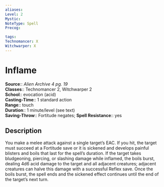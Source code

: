 ```yaml
---
aliases: 
Level: 2
Mystic: 
NoteType: Spell
Precog: 

tags: 
Technomancer: X
Witchwarper: X
---
```


# Inflame

**Source**:: _Alien Archive 4 pg. 19_  
**Classes**:: Technomancer 2, Witchwarper 2  
**School**:: evocation (acid)  
**Casting-Time**:: 1 standard action  
**Range**:: touch  
**Duration**:: 1 minute/level (see text)  
**Saving-Throw**:: Fortitude negates;
**Spell Resistance**:: yes

## Description

You make a melee attack against a single target’s EAC. If you hit, the target must succeed at a Fortitude save or it is sickened and develops painful blisters and boils that last for the spell’s duration. If the target takes bludgeoning, piercing, or slashing damage while inflamed, the boils burst, dealing 4d6 acid damage to the target and all adjacent creatures; adjacent creatures can halve this damage with a successful Reflex save. Once the boils burst, the spell ends and the sickened effect continues until the end of the target’s next turn.
